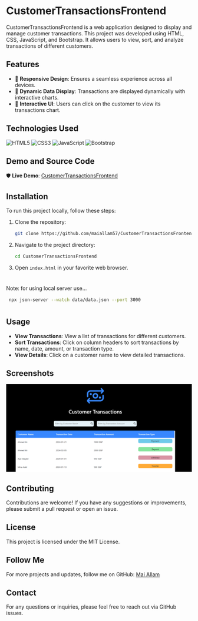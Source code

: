 
# CustomerTransactionsFrontend

CustomerTransactionsFrontend is a web application designed to display and manage customer transactions. This project was developed using HTML, CSS, JavaScript, and Bootstrap. It allows users to view, sort, and analyze transactions of different customers.


## Features

- 📌 **Responsive Design**: Ensures a seamless experience across all devices.
- 📌 **Dynamic Data Display**: Transactions are displayed dynamically with interactive charts.
- 📌 **Interactive UI**: Users can click on the customer to view its transactions chart.


## Technologies Used

![HTML5](https://img.shields.io/badge/html5-%23E34F26.svg?style=for-the-badge&logo=html5&logoColor=white)
![CSS3](https://img.shields.io/badge/css3-%231572B6.svg?style=for-the-badge&logo=css3&logoColor=white)
![JavaScript](https://img.shields.io/badge/javascript-%23323330.svg?style=for-the-badge&logo=javascript&logoColor=%23F7DF1E)
![Bootstrap](https://img.shields.io/badge/bootstrap-%23563D7C.svg?style=for-the-badge&logo=bootstrap&logoColor=white)



## Demo and Source Code

🛡 **Live Demo**: [CustomerTransactionsFrontend](https://maiallam57.github.io/CustomerTransactionsFrontend/)


## Installation

To run this project locally, follow these steps:

1. Clone the repository:
    ```sh
    git clone https://github.com/maiallam57/CustomerTransactionsFrontend.git
    ```

2. Navigate to the project directory:
    ```sh
    cd CustomerTransactionsFrontend
    ```

3. Open `index.html` in your favorite web browser.

#
Note: for using local server use...
```sh
 npx json-server --watch data/data.json --port 3000
```

#

## Usage

- **View Transactions**: View a list of transactions for different customers.
- **Sort Transactions**: Click on column headers to sort transactions by name, date, amount, or transaction type.
- **View Details**: Click on a customer name to view detailed transactions.

## Screenshots

![CustomerTransactionsFrontend](https://raw.githubusercontent.com/maiallam57/CustomerTransactionsFrontend/main/images/Capture.PNG)

## Contributing

Contributions are welcome! If you have any suggestions or improvements, please submit a pull request or open an issue.

## License

This project is licensed under the MIT License.

## Follow Me

For more projects and updates, follow me on GitHub: [Mai Allam](https://github.com/maiallam57)

## Contact

For any questions or inquiries, please feel free to reach out via GitHub issues.
